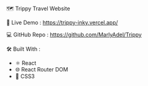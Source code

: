 🗺️ Trippy Travel Website

🔗 Live Demo : https://trippy-inky.vercel.app/

💻 GitHub Repo : https://github.com/MarlyAdel/Trippy

🛠️ Built With : 
- ⚛️ React  
- 🌐 React Router DOM
- 🎨 CSS3  
